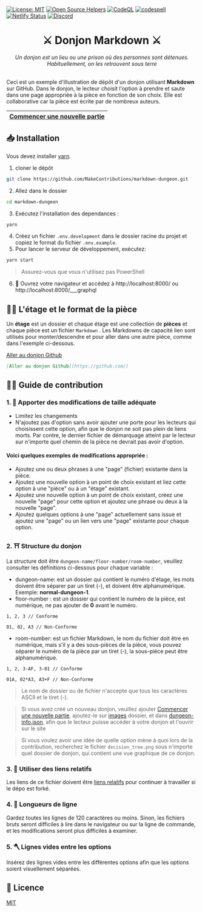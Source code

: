 [![License: MIT](https://img.shields.io/badge/License-MIT-blue.svg)](https://opensource.org/licenses/MIT)
[![Open Source Helpers](https://www.codetriage.com/makecontributions/markdown-dungeon/badges/users.svg)](https://www.codetriage.com/makecontributions/markdown-dungeon)
[![CodeQL](https://github.com/MakeContributions/markdown-dungeon/actions/workflows/codeql-analysis.yml/badge.svg)](https://github.com/MakeContributions/markdown-dungeon/actions/workflows/codeql-analysis.yml)
[![codespell](https://github.com/MakeContributions/markdown-dungeon/actions/workflows/codespell.yml/badge.svg)](https://github.com/MakeContributions/markdown-dungeon/actions/workflows/codespell.yml)
[![Netlify Status](https://api.netlify.com/api/v1/badges/320e6533-33ab-402c-bfb9-ebac1881b260/deploy-status)](https://app.netlify.com/sites/markdown-dungeon/deploys)
[![Discord](https://img.shields.io/discord/863049619734790185?color=7389D8&logo=discord&logoColor=ffffff&label=&labelColor=6A7EC2)](https://discord.gg/ydWxdqbTyK)

<div align="center">
    <h1>⚔️ Donjon Markdown ⚔️</h1>
    <i>Un donjon est un lieu ou une prison où des personnes sont détenues. Habituellement, on les retrouvent sous terre</i>
</div>
<br>

Ceci est un exemple d'illustration de dépôt d'un donjon utilisant **Markdown** sur GitHub.
Dans le donjon, le lecteur choisit l'option à prendre et saute dans une page appropriée à la pièce en fonction de son choix.
Elle est collaborative car la pièce est écrite par de nombreux auteurs.

| [Commencer une nouvelle partie](./start-new-game.md) |
| --------------------------------------- |

## 📥 Installation

Vous devez installer [yarn](https://www.npmjs.com/package/yarn).

1. cloner le dépôt

```bash
git clone https://github.com/MakeContributions/markdown-dungeon.git
```

2. Allez dans le dossier

```bash
cd markdown-dungeon
```

3. Exécutez l'installation des dependances :

```bash
yarn
```

4. Créez un fichier `.env.development` dans le dossier racine du projet et copiez le format du fichier `.env.example`.
5. Pour lancer le serveur de développement, exécutez:

```bash
yarn start
```

> Assurez-vous que vous n'utilisez pas PowerShell

6. 🎉 Ouvrez votre navigateur et accédez à http://localhost:8000/ ou http://localhost:8000/___graphql

## 👷‍♂️ L'étage et le format de la pièce

Un **étage** est un dossier et chaque étage est une collection de **pièces** et chaque pièce est un fichier `Markdown` .
Les Markdowns de capacité lien sont utilisés pour monter/descendre et pour aller dans une autre pièce, comme dans l'exemple ci-dessous.

[Aller au donjon Github](https://github.com/)

```markdown
[Aller au donjon Github](https://github.com/)
```

## 👩‍💻 Guide de contribution

### 1. 📐 Apporter des modifications de taille adéquate

- Limitez les changements
- N'ajoutez pas d'option sans avoir ajouter une porte pour les lecteurs qui choisissent cette option,
  afin que le donjon ne soit pas plein de liens morts. Par contre, le dernier fichier de démarquage atteint par le lecteur sur n'importe quel chemin de la pièce ne devrait pas avoir d'option.

#### Voici quelques exemples de modifications appropriée :

- Ajoutez une ou deux phrases à une "page" (fichier) existante dans la pièce.
- Ajoutez une nouvelle option à un point de choix existant et liez cette option à une "pièce" ou à un "étage" existant.
- Ajoutez une nouvelle option à un point de choix existant, créez une nouvelle "page" pour cette option et ajoutez une phrase ou deux à la nouvelle "page".
- Ajoutez quelques options à une "page" actuellement sans issue et ajoutez une "page" ou un lien vers une "page" existante pour chaque option.

### 2. ⛩ Structure du donjon

La structure doit être `dungeon-name/floor-number/room-number`, veuillez consulter les définitions ci-dessous pour chaque variable :

- dungeon-name: est un dossier qui contient le numéro d'étage, les mots doivent être séparer par un tiret (-), et doivent être alphanumérique. Exemple: **normal-dungeon-1**.
- floor-number : est un dossier qui contient le numéro de la pièce, est numérique, ne pas ajouter de **0** avant le numéro.

```textile
1, 2, 3 // Conforme

01, 02, A3 // Non-Conforme
```

- room-number: est un fichier Markdown, le nom du fichier doit être en numérique, mais s'il y a des sous-pièces de la pièce, vous pouvez séparer le numéro de la pièce par un tiret (-), la sous-pièce peut être alphanumérique.

```textile
1, 2, 3-AF, 3-01 // Conforme

01A, 02*A3, A3+F // Non-Conforme
```

> Le nom de dossier ou de fichier n'accepte que tous les caractères ASCII et le tiret (-).

> Si vous avez créé un nouveau donjon, veuillez ajouter [Commencer une nouvelle partie](./start-new-game.md), ajoutez-le sur [images](./static/images) dossier, et dans [dungeon-info.json](./src/data/dungeon-info.json), afin que le lecteur puisse accéder à votre donjon et l'ouvrir sur le site

> Si vous voulez avoir une idée de quelle option mène à quoi lors de la contribution, recherchez le fichier `decision_tree.png`  sous n'importe quel dossier de donjon, qui contient une vue graphique de ce donjon.

### 3. 🔗 Utiliser des liens relatifs

Les liens de ce fichier doivent être [liens relatifs](https://www.coffeecup.com/help/articles/absolute-vs-relative-pathslinks/) pour continuer à travailler si le dépo est forké.

### 4. 📏 Longueurs de ligne

Gardez toutes les lignes de 120 caractères ou moins. Sinon, les fichiers bruts seront difficiles à lire dans le navigateur ou sur la ligne de commande, et les modifications seront plus difficiles à examiner.

### 5. 🪓 Lignes vides entre les options

Insérez des lignes vides entre les différentes options afin que les options soient visuellement séparées.

## 📝 Licence

[MIT](./LICENSE)
